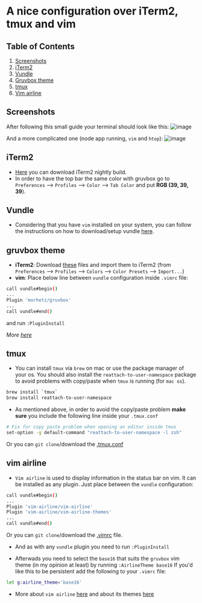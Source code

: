 # A nice configuration over iTerm2, tmux and vim

## Table of Contents
1. [Screenshots](#screenshots)
2. [iTerm2](#iterm2)
3. [Vundle](#vundle)
4. [Gruvbox theme](#gruvbox-theme)
5. [tmux](#tmux)
6. [Vim airline](#vim-airline)

## Screenshots
After following this small guide your terminal should look like this:
![image][terminal-img]

And a more complicated one (node app running, `vim` and `htop`):
![image][terminal-dev-img]

## iTerm2
- [Here][nightly] you can download iTerm2 nightly build.
- In order to have the top bar the same color with gruvbox go to `Preferences` --> `Profiles` --> `Color` --> `Tab Color` and put **RGB (39, 39, 39**).
## Vundle
- Considering that you have `vim` installed on your system, you can follow the instructions on how to download/setup vundle [here][vundle-tut].

## gruvbox theme
- **iTerm2**: Download [these][gruviterm] files and import them to iTerm2 (from `Preferences` --> `Profiles` --> `Colors` --> `Color Presets` --> `Import...`)
- **vim**: Place below line between `vundle` configuration inside `.vimrc` file:
```sh
call vundle#begin()
...
Plugin 'morhetz/gruvbox'
...
call vundle#end()
```
and run `:PluginInstall`

_More [here][gruv]_

## tmux
- You can install `tmux` via `brew` on mac or use the package manager of your os. You should also install the `reattach-to-user-namespace` package to avoid problems with copy/paste when `tmux` is running (for `mac os`).
```sh
brew install `tmux`
brew install reattach-to-user-namespace
```

- As mentioned above, in order to avoid the copy/paste problem **make sure** you include the following line inside your `.tmux.conf`
```sh
# Fix for copy paste problem when opening an editor inside tmux
set-option -g default-command "reattach-to-user-namespace -l zsh"
```
Or you can `git clone`/download the [.tmux.conf](./.tmux.conf)
## vim airline
- `Vim airline` is used to display information in the status bar on vim. It can be installed as any plugin.
Just place between the `vundle` configuration:
```sh
call vundle#begin()
...
Plugin 'vim-airline/vim-airline'
Plugin 'vim-airline/vim-airline-themes'
...
call vundle#end()
```
Or you can `git clone`/download the [.vimrc](./.vimrc) file.
- And as with any `vundle` plugin you need to run `:PluginInstall`

- Afterwads you need to select the `base16` that suits the `gruvbox` vim theme (in my opinion at least) by running `:AirlineTheme base16`
If you'd like this to be persistent add the following to your `.vimrc` file:
```sh
let g:airline_theme='base16'
```
- More about `vim airline` [here][airline] and about its themes [here][airline-themes]


[nightly]: https://iTerm2.com/downloads/nightly/#/section/home
[gruviterm]: https://github.com/morhetz/gruvbox-contrib/tree/master/iTerm2
[vundle-tut]: https://github.com/VundleVim/Vundle.vim#quick-start
[gruv]: https://github.com/morhetz/gruvbox
[airline]: https://github.com/vim-airline/vim-airline#themes
[airline-themes]: https://github.com/vim-airline/vim-airline/wiki/Screenshots
[terminal-img]: http://i.imgur.com/oSA7DNM.png
[terminal-dev-img]: http://i.imgur.com/VSfdtl5.png